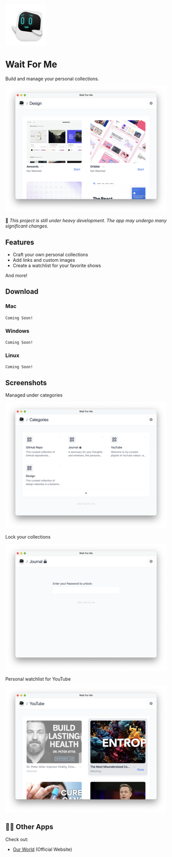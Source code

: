 <img src="./assets/icon.png" alt="logo" width="128">

# Wait For Me

Build and manage your personal collections.

<img src="./assets/cover-image.png" alt="Cover Image" width="512">

🧱 *This project is still under heavy development. The app may undergo many significant changes.*

## Features

- Craft your own personal collections
- Add links and custom images
- Create a watchlist for your favorite shows

And more!

## Download

### Mac

`Coming Soon!`

### Windows

`Coming Soon!`

### Linux

`Coming Soon!`

## Screenshots

Managed under categories

<img src="./assets/categories.png" alt="categories" width="512">

Lock your collections

<img src="./assets/journal.png" alt="jounal collections" width="512">

Personal watchlist for YouTube

<img src="./assets/youtube.png" alt="youtube collections" width="512">

## 🧑‍💻 Other Apps

Check out:

- [Our World](https://ourworld.center/apps) (Official Website)
